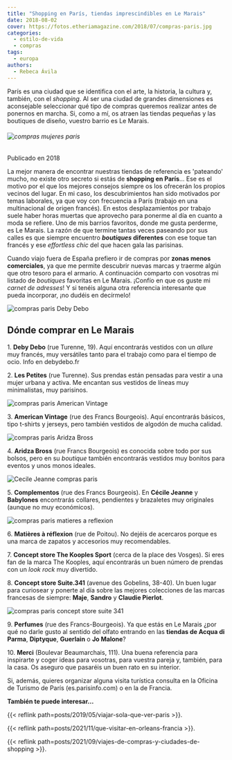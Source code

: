 ```yaml
---
title: "Shopping en París, tiendas imprescindibles en Le Marais"
date: 2018-08-02
cover: https://fotos.etheriamagazine.com/2018/07/compras-paris.jpg
categories: 
  - estilo-de-vida
  - compras
tags: 
  - europa
authors: 
  - Rebeca Ávila
---
```


París es una ciudad que se identifica con el arte, la historia, la cultura y, también, 
con el _shopping_. Al ser una ciudad de grandes dimensiones es aconsejable seleccionar 
qué tipo de compras queremos realizar antes de ponernos en marcha. Si, como a mí, os 
atraen las tiendas pequeñas y las boutiques de diseño, vuestro barrio es Le Marais. 

###### ![compras mujeres paris](https://fotos.etheriamagazine.com/2018/07/compras-paris.jpg)

Publicado en 2018 

La mejor manera de encontrar nuestras tiendas de referencia es 'pateando' mucho, no 
existe otro secreto si estás de **shopping en París**... Ese es el motivo por el que los 
mejores consejos siempre os los ofrecerán los propios vecinos del lugar. En mi caso, los 
descubrimientos han sido motivados por temas laborales, ya que voy con frecuencia a 
París (trabajo en una multinacional de origen francés). En estos desplazamientos por 
trabajo suele haber horas muertas que aprovecho para ponerme al día en cuanto a moda se 
refiere. Uno de mis barrios favoritos, donde me gusta perderme, es Le Marais. La razón 
de que termine tantas veces paseando por sus calles es que siempre encuentro 
**_boutiques_ diferentes** con ese toque tan francés y ese _effortless chic_ del que 
hacen gala las parisinas. 

Cuando viajo fuera de España prefiero ir de compras por **zonas menos comerciales**, ya 
que me permite descubrir nuevas marcas y traerme algún que otro tesoro para el armario. 
A continuación comparto con vosotras mi listado de _boutiques_ favoritas en Le Marais. 
¡Confío en que os guste mi _carnet de adresses_! Y si tenéis alguna otra referencia 
interesante que pueda incorporar, ¡no dudéis en decírmelo! 

![compras paris Deby Debo](https://fotos.etheriamagazine.com/2018/07/Compras-en-Paris-Deby-Debo.jpg "Vestidos versátiles en © Deby Debo.")

## Dónde comprar en Le Marais

1\. **Deby Debo** (rue Turenne, 19). Aquí encontrarás vestidos con un _allure_ muy 
francés, muy versátiles tanto para el trabajo como para el tiempo de ocio. Info en 
debydebo.fr 

2\. **Les Petites** (rue Turenne). Sus prendas están pensadas para vestir a una mujer 
urbana y activa. Me encantan sus vestidos de líneas muy minimalistas, muy parisinos. 

![compras paris American Vintage](https://fotos.etheriamagazine.com/2018/07/compras-paris-american-vintage.jpg "© American Vintage")

3\. **American Vintage** (rue des Francs Bourgeois). Aquí encontrarás básicos, tipo 
t-shirts y jerseys, pero también vestidos de algodón de mucha calidad. 

![compras paris Aridza Bross](https://fotos.etheriamagazine.com/2018/07/compras-paris-marais-Aridza-Bross.jpg "Bolso de © Aridza Bross")

4\. **Aridza Bross** (rue Francs Bourgeois) es conocida sobre todo por sus bolsos, pero 
en su _boutique_ también encontrarás vestidos muy bonitos para eventos y unos monos 
ideales. 

![Cecile Jeanne compras paris](https://fotos.etheriamagazine.com/2018/07/CecileJeanne.jpg "Complementos © Cecile Jeanne.")

5\. **Complementos** (rue des Francs Bourgeois). En **Cécile Jeanne** y **Babylones** 
encontrarás collares, pendientes y brazaletes muy originales (aunque no muy económicos). 

![compras paris matieres a reflexion](https://fotos.etheriamagazine.com/2018/07/matieres-a-reflexion-compras-paris.jpg "© Matières à Réflexion")

6\. **Matières à réflexion** (rue de Poitou). No dejéis de acercaros porque es una marca 
de zapatos y accesorios muy recomendables. 

7\. **Concept store The Kooples Sport** (cerca de la place des Vosges). Si eres fan de 
la marca The Kooples, aquí encontrarás un buen número de prendas con un _look rock_ muy 
divertido. 

8\. **Concept store Suite.341** (avenue des Gobelins, 38-40). Un buen lugar para 
curiosear y ponerte al día sobre las mejores colecciones de las marcas francesas de 
siempre: **Maje**, **Sandro** y **Claudie Pierlot**. 

![compras paris concept store suite 341](https://fotos.etheriamagazine.com/2018/07/suite-341.jpg "© Concept store Suite.341")

9\. **Perfumes** (rue des Francs-Bourgeois). Ya que estás en Le Marais ¿por qué no darle 
gusto al sentido del olfato entrando en las **tiendas de Acqua di Parma**, **Diptyque**, 
**Guerlain** o **Jo Malone**? 

10\. **Merci** (Boulevar Beaumarchais, 111). Una buena referencia para inspirarte y 
coger ideas para vosotras, para vuestra pareja y, también, para la casa. Os aseguro que 
pasaréis un buen rato en su interior. 

Si, además, quieres organizar alguna visita turística consulta en la Oficina de Turismo 
de París (es.parisinfo.com) o en la de Francia. 

**También te puede interesar...** 

{{< reflink path=posts/2019/05/viajar-sola-que-ver-paris >}}. 

{{< reflink path=posts/2021/11/que-visitar-en-orleans-francia >}}. 

{{< reflink path=posts/2021/09/viajes-de-compras-y-ciudades-de-shopping >}}.

